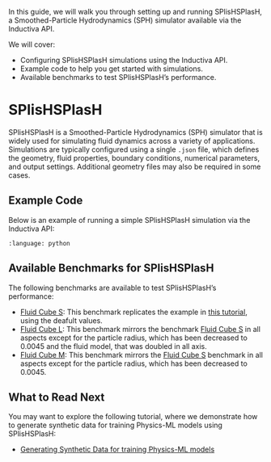 In this guide, we will walk you through setting up and running 
SPlisHSPlasH, a Smoothed-Particle Hydrodynamics (SPH) simulator 
available via the Inductiva API.

We will cover:

- Configuring SPlisHSPlasH simulations using the Inductiva API.
- Example code to help you get started with simulations.
- Available benchmarks to test SPlisHSPlasH’s performance.

# SPlisHSPlasH

SPlisHSPlasH is a Smoothed-Particle Hydrodynamics (SPH) simulator that 
is widely used for simulating fluid dynamics across a variety of applications. 
Simulations are typically configured using a single `.json` file, which 
defines the geometry, fluid properties, boundary conditions, numerical 
parameters, and output settings. Additional geometry files may also be 
required in some cases.

## Example Code

Below is an example of running a simple SPlisHSPlasH simulation via the 
Inductiva API:

```{literalinclude} ../../examples/splishsplash/splishsplash.py
:language: python
```

## Available Benchmarks for SPlisHSPlasH

The following benchmarks are available to test SPlisHSPlasH’s performance:

* [Fluid Cube S](https://benchmarks.inductiva.ai/SPlisHSPlasH/splish_splash/):
This benchmark replicates the example in [this tutorial](https://tutorials.inductiva.ai/generating-synthetic-data/synthetic-data-generation-1.html), using the deafult values.
* [Fluid Cube L](https://benchmarks.inductiva.ai/SPlisHSPlasH/splish_splash/):
This benchmark mirrors the benchmark [Fluid Cube S](https://benchmarks.inductiva.ai/SPlisHSPlasH/splish_splash/) in all aspects except for the particle radius, which has been decreased to 0.0045 and the fluid model, that was doubled in all axis.
* [Fluid Cube M](https://benchmarks.inductiva.ai/SPlisHSPlasH/splish_splash/): This benchmark mirrors the [Fluid Cube S](https://benchmarks.inductiva.ai/SPlisHSPlasH/splish_splash/) benchmark in all aspects except for the particle radius, which has been decreased to 0.0045.

## What to Read Next

You may want to explore the following tutorial, where we demonstrate how 
to generate synthetic data for training Physics-ML models using SPlisHSPlasH:

 * [Generating Synthetic Data for training Physics-ML models](https://tutorials.inductiva.ai/generating-synthetic-data/synthetic-data-generation-1.html)